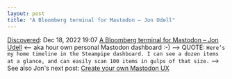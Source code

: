 ```yaml
---
layout: post
title: "A Bloomberg terminal for Mastodon – Jon Udell"
---
```

[Discovered](http://rolandtanglao.com/2020/07/29/p1-blogthis-checkvist-list-links-to-blog/): Dec 18, 2022 19:07 [A Bloomberg terminal for Mastodon – Jon Udell](https://blog.jonudell.net/2022/12/17/a-bloomberg-terminal-for-mastodon/) <-- aka hour own personal Mastodon dashboard :-)  --> QUOTE: `Here’s my home timeline in the Steampipe dashboard. I can see a dozen items at a glance, and can easily scan 100 items in gulps of that size.` --> See also Jon's next post: [Create your own Mastodon UX](https://blog.jonudell.net/2022/12/19/create-your-own-mastodon-ux/)
